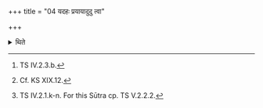 +++
title = "04 यदहः प्रयायादुदु त्वा"

+++

<details><summary>थिते</summary>

4. On the day on which he may go out, having raised the fire in the pan with udu tvā viśve...[^1] he keeps the fire in the pan on a cart with two shafts[^2] with four verses beginning with sīda tvam....[^3]   

[^1]: TS IV.2.3.b.  

[^2]: Cf. KS XIX.12.  

[^3]: TS IV.2.1.k-n. For this Sūtra cp. TS V.2.2.2.  
</details>
